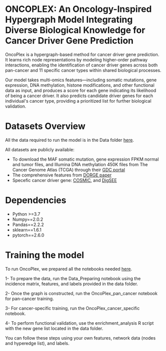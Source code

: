 # ONCOPLEX: An Oncology-Inspired Hypergraph Model Integrating Diverse Biological Knowledge for Cancer Driver Gene Prediction
OncoPlex is a hypergraph-based method for cancer driver gene prediction. It learns rich node representations by modeling higher-order pathway interactions, enabling the identification of cancer driver genes across both pan-cancer and 11 specific cancer types within shared biological processes.

Our model takes multi-omics features—including somatic mutations, gene expression, DNA methylation, histone modifications, and other functional data as input, and produces a score for each gene indicating its likelihood of being a cancer driver. It also predicts candidate driver genes for each individual's cancer type, providing a prioritized list for further biological validation.

# Datasets Overview 
All the data required to run the model is in the Data folder [here](https://github.com/etab12/OncoPlex/tree/029ef7a69ec6fc0483ff39d79ee88d74639eb0c5/Data).

All datasets are publicly available:
 - To download the MAF somatic mutation, gene expression FPKM normal and tumor files, and Illumina DNA methylation 450K files from The Cancer Genome Atlas (TCGA) through their
   [GDC portal](https://portal.gdc.cancer.gov/)
 - The comprehensive features from [DORGE paper](https://www.science.org/doi/10.1126/sciadv.aba6784)
 - Specefic cancer driver gene: [COSMIC](https://cancer.sanger.ac.uk/cosmic/login), and [DigSEE](http://210.107.182.61/digseeOld/)

# Dependencies 
 - Python >=3.7
 - Numpy==2.0.2
 - Pandas==2.2.2
 - sklearn==1.6.1
 - pytorch==2.6.0
 
   

# Training the model
To run OncoPlex, we prepared all the notebooks needed [here](https://github.com/etab12/OncoPlex/tree/029ef7a69ec6fc0483ff39d79ee88d74639eb0c5/src).

  1- To prepare the data, run the Data_Preparing notebook using the incidence matrix, features, and labels provided in the data folder.

  2- Once the graph is constructed, run the OncoPlex_pan_cancer notebook for pan-cancer training.

  3- For cancer-specific training, run the OncoPlex_cancer_specific notebook.

  4- To perform functional validation, use the enrichment_analysis R script with the new gene list located in the data folder.

You can follow these steps using your own features, network data (nodes and hyperedge list), and labels.

